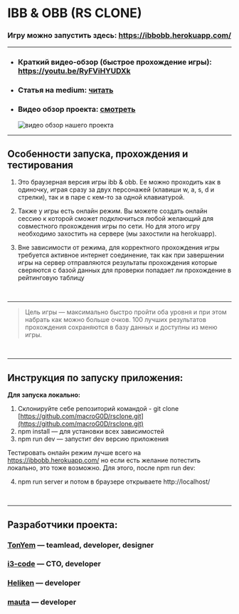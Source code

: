 # IBB & OBB (RS CLONE)
### Игру можно запустить здесь: https://ibbobb.herokuapp.com/
---

* ### Краткий видео-обзор (быстрое прохождение игры): https://youtu.be/RyFViHYUDXk
* ### Статья на medium: [читать](https://medium.com/@tonyem/ibb-obb-%D1%81lone-%D1%80%D0%B5%D0%B0%D0%BB%D0%B8%D0%B7%D0%B0%D1%86%D0%B8%D1%8F-%D1%8D%D1%84%D1%84%D0%B5%D0%BA%D1%82%D0%BD%D0%BE%D0%B9-%D0%B8%D0%B3%D1%80%D1%8B-%D0%BD%D0%B0-javascript-742288902af9)
* ###  Видео обзор проекта: [смотреть](https://www.youtube.com/watch?v=1udpeZBkDt8)
  ![видео обзор нашего проекта](https://img.youtube.com/vi/1udpeZBkDt8/0.jpg)
---

## Особенности запуска, прохождения и тестирования

1. Это браузерная версия игры ibb & obb. Ее можно проходить как в одиночку, играя сразу за двух персонажей (клавиши w, a, s, d и стрелки), так и в паре с кем-то за одной клавиатурой. 

2. Также у игры есть онлайн режим. Вы можете создать онлайн сессию к которой сможет подключиться любой желающий для совместного прохождения игры по сети. Но для этого игру необходимо захостить на сервере (мы захостили на herokuapp).

3. Вне зависимости от режима, для корректного прохождения игры требуется активное интернет соединение, так как при завершении игры на сервер отправляются результаты прохождения которые сверяются с базой данных для проверки попадает ли прохождение в рейтинговую таблицу

<br>

---
>Цель игры — максимально быстро пройти оба уровня и при этом набрать как можно больше очков. 100 лучших результатов прохождения сохраняются в базу данных и доступны из меню игры.

<br>

---
## Инструкция по запуску приложения:

**Для запуска локально:**

1. Склонируйте себе репозиторий командой - git clone [https://github.com/macroG0D/rsclone.git](https://github.com/macroG0D/rsclone.git)
2. npm install — для установки всех зависимостей
3. npm run dev — запустит dev версию приложения

Тестировать онлайн режим лучше всего на https://ibbobb.herokuapp.com/ но если есть желание потестить локально, это тоже возможно. Для этого, после npm run dev:

4. npm run server и потом в браузере открываете http://localhost/

<br>

---

## Разработчики проекта:
### [TonYem](https://github.com/macroG0D) — teamlead, developer, designer
### [i3-code](https://github.com/i3-code) — CTO, developer
### [Heliken](https://github.com/Heliken) — developer
### [mauta](https://github.com/mauta) — developer
